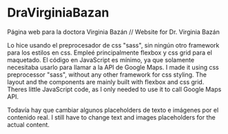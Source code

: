 # DraVirginiaBazan
Página web para la doctora Virginia Bazán // Website for Dr. Virginia Bazán

Lo hice usando el preprocesador de css "sass", sin ningún otro framework para los estilos en css. Empleé principalmente flexbox y css grid para el maquetado. El código en JavaScript es mínimo, ya que solamente necesitaba usarlo para llamar a la API de Google Maps.
I made it using css preprocessor "sass", without any other framework for css styling. The layout and the components are mainly built with flexbox and css grid. Theres little JavaScript code, as I only needed to use it to call Google Maps API.

Todavía hay que cambiar algunos placeholders de texto e imágenes por el contenido real.
I still have to change text and images placeholders for the actual content.
